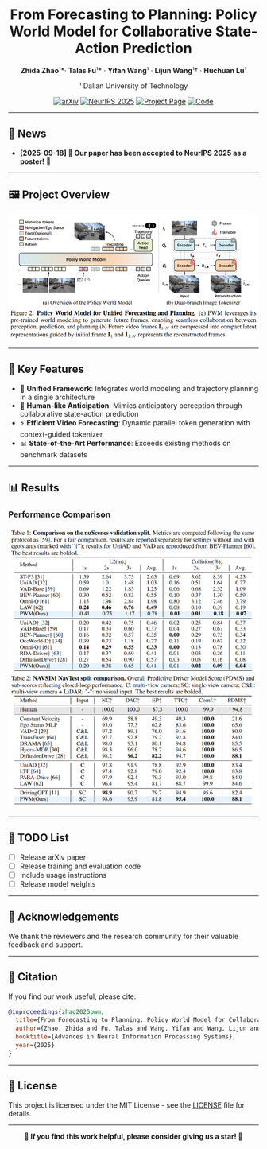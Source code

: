 <div align="center">

# **From Forecasting to Planning: Policy World Model for Collaborative State-Action Prediction**

**Zhida Zhao**¹*· **Talas Fu**¹* · **Yifan Wang**¹ · **Lijun Wang**¹† · **Huchuan Lu**¹

¹ Dalian University of Technology

[![arXiv](https://img.shields.io/badge/arXiv-Coming%20Soon-b31b1b.svg)](https://arxiv.org/abs/placeholder) [![NeurIPS 2025](https://img.shields.io/badge/NeurIPS-2025-4b44ce.svg)](https://neurips.cc/virtual/2025/poster/115790) [![Project Page](https://img.shields.io/badge/Project-Page-green.svg)](https://6550zhao.github.io/Policy-World-Model/) [![Code](https://img.shields.io/badge/Code-Coming%20Soon-blue.svg)](https://github.com/6550Zhao/Policy-World-Model)

</div>

---

## 📰 News

- **[2025-09-18] 🎉 Our paper has been accepted to NeurIPS 2025 as a poster! 🎉**

---

## 🖼️ Project Overview

<!-- Project Main Figure Placeholder -->
<div align="center">
<img src="assets/paper_figure.png" alt="Policy World Model Overview" width="800">
</div>

---

## 🚀 Key Features

- 🔗 **Unified Framework**: Integrates world modeling and trajectory planning in a single architecture
- 🧠 **Human-like Anticipation**: Mimics anticipatory perception through collaborative state-action prediction  
- ⚡ **Efficient Video Forecasting**: Dynamic parallel token generation with context-guided tokenizer
- 📊 **State-of-the-Art Performance**: Exceeds existing methods on benchmark datasets

---

## 📊 Results

### Performance Comparison

<!-- Replace with your results table image -->
<div align="center">
<img src="assets/results_table.png" alt="Performance Comparison Results" width="800">
</div>

---

## 🎯 TODO List

- [ ] Release arXiv paper
- [ ] Release training and evaluation code
- [ ] Include usage instructions
- [ ] Release model weights

---

## 🙏 Acknowledgements

We thank the reviewers and the research community for their valuable feedback and support.

---

## 📖 Citation

If you find our work useful, please cite:

```bibtex
@inproceedings{zhao2025pwm,
  title={From Forecasting to Planning: Policy World Model for Collaborative State-Action Prediction},
  author={Zhao, Zhida and Fu, Talas and Wang, Yifan and Wang, Lijun and Lu, Huchuan},
  booktitle={Advances in Neural Information Processing Systems},
  year={2025}
}
```

---

## 📄 License

This project is licensed under the MIT License - see the [LICENSE](LICENSE) file for details.

---

<div align="center">

**🌟 If you find this work helpful, please consider giving us a star! 🌟**

</div>
